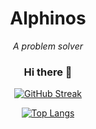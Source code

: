 <div align="center">

# Alphinos
*A problem solver*
  
<!--
My name is Carlos Veras and I'm 18 years old, nice to meet you!

I am a computer science's student at Ufma

![](https://media.giphy.com/media/B81XkL3dtnWTe/giphy.gif)

### :)
-->

### Hi there 🙏

[![GitHub Streak](https://streak-stats.demolab.com?user=alphinos&theme=modern-lilac2&border_radius=5)](https://git.io/streak-stats)

[![Top Langs](https://github-readme-stats.vercel.app/api/top-langs/?username=alphinos&layout=compact&theme=dark&langs_count=10&hide=html,css,jinja)](https://github.com/anuraghazra/github-readme-stats)
  
</div>
